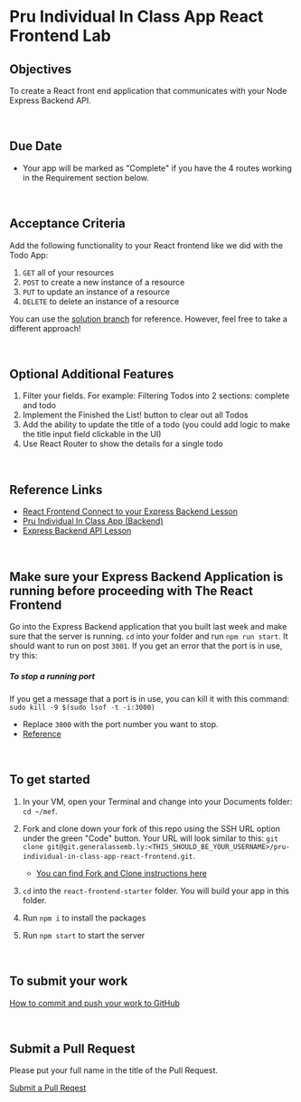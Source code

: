 # Pru Individual In Class App React Frontend Lab

## Objectives

To create a React front end application that communicates with your Node Express Backend API.

<br>

## Due Date

- Your app will be marked as "Complete" if you have the 4 routes working in the Requirement section below.

<br>

## Acceptance Criteria

Add the following functionality to your React frontend like we did with the Todo App:

1. `GET` all of your resources
2. `POST` to create a new instance of a resource
3. `PUT` to update an instance of a resource
4. `DELETE` to delete an instance of a resource

You can use the [solution branch](https://git.generalassemb.ly/ModernEngineering/full-stack-react/blob/solution/README.md) for reference. However, feel free to take a different approach!

<br>

## Optional Additional Features

1. Filter your fields. For example: Filtering Todos into 2 sections: complete and todo
1. Implement the Finished the List! button to clear out all Todos
1. Add the ability to update the title of a todo (you could add logic to make the title input field clickable in the UI)
1. Use React Router to show the details for a single todo

<br>

## Reference Links

- [React Frontend Connect to your Express Backend Lesson](https://git.generalassemb.ly/ModernEngineering/full-stack-react/blob/main/README.md)
- [Pru Individual In Class App (Backend)](https://git.generalassemb.ly/ModernEngineering/pru-individual-in-class-app)
- [Express Backend API Lesson](https://git.generalassemb.ly/ModernEngineering/express-to-do-api)

<br>

## Make sure your Express Backend Application is running before proceeding with The React Frontend

Go into the Express Backend application that you built last week and make sure that the server is running. `cd` into your folder and run `npm run start`. It should want to run on post `3001`. If you get an error that the port is in use, try this:

##### To stop a running port

If you get a message that a port is in use, you can kill it with this command: `sudo kill -9 $(sudo lsof -t -i:3000)`

- Replace `3000` with the port number you want to stop.
- [Reference](https://tecadmin.net/kill-process-on-specific-port/)

<br>

## To get started

1. In your VM, open your Terminal and change into your Documents folder: `cd ~/mef`.

1. Fork and clone down your fork of this repo using the SSH URL option under the green "Code" button. Your URL will look similar to this: `git clone git@git.generalassemb.ly:<THIS_SHOULD_BE_YOUR_USERNAME>/pru-individual-in-class-app-react-frontend.git`.

   - [You can find Fork and Clone instructions here](https://git.generalassemb.ly/ModernEngineering/start-here#fork-and-clone-lessonslabs)

1. `cd` into the `react-frontend-starter` folder. You will build your app in this folder.
1. Run `npm i` to install the packages
1. Run `npm start` to start the server

<br>

## To submit your work

[How to commit and push your work to GitHub](https://git.generalassemb.ly/ModernEngineering/start-here#to-commit-and-push-your-work-to-github)

<br>

## Submit a Pull Request

Please put your full name in the title of the Pull Request.

[Submit a Pull Reqest](https://git.generalassemb.ly/ModernEngineering/start-here#submitting-your-work-via-pull-request)

